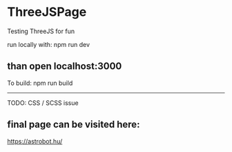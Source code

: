 # ThreeJSPage

Testing ThreeJS for fun

run locally with:
npm run dev

## than open localhost:3000

To build:
npm run build

---

TODO:
CSS / SCSS issue

## final page can be visited here:
https://astrobot.hu/
